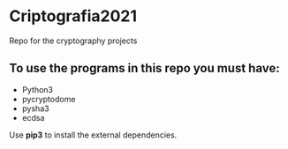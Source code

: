 # Criptografia2021
Repo for the cryptography projects

## To use the programs in this repo you must have:
- Python3
- pycryptodome
- pysha3
- ecdsa

Use **pip3** to install the external dependencies.
